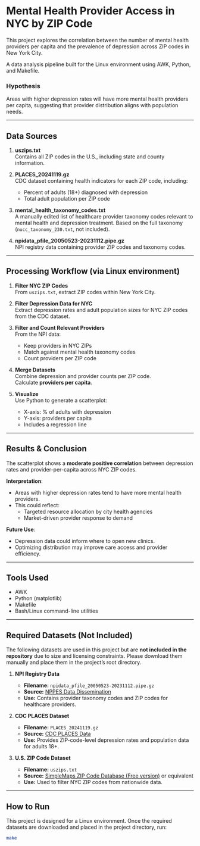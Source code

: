 # Mental Health Provider Access in NYC by ZIP Code

This project explores the correlation between the number of mental health providers per capita and the prevalence of depression across ZIP codes in New York City.

A data analysis pipeline built for the Linux environment using AWK, Python, and Makefile.

### Hypothesis

Areas with higher depression rates will have more mental health providers per capita, suggesting that provider distribution aligns with population needs.

---

## Data Sources

1. **uszips.txt**  
   Contains all ZIP codes in the U.S., including state and county information.

2. **PLACES_20241119.gz**  
   CDC dataset containing health indicators for each ZIP code, including:
   - Percent of adults (18+) diagnosed with depression
   - Total adult population per ZIP code

3. **mental_health_taxonomy_codes.txt**  
   A manually edited list of healthcare provider taxonomy codes relevant to mental health and depression treatment. Based on the full taxonomy (`nucc_taxonomy_230.txt`, not included).

4. **npidata_pfile_20050523-20231112.pipe.gz**  
   NPI registry data containing provider ZIP codes and taxonomy codes.

---

## Processing Workflow (via Linux environment)

1. **Filter NYC ZIP Codes**  
   From `uszips.txt`, extract ZIP codes within New York City.

2. **Filter Depression Data for NYC**  
   Extract depression rates and adult population sizes for NYC ZIP codes from the CDC dataset.

3. **Filter and Count Relevant Providers**  
   From the NPI data:
   - Keep providers in NYC ZIPs
   - Match against mental health taxonomy codes
   - Count providers per ZIP code

4. **Merge Datasets**  
   Combine depression and provider counts per ZIP code.  
   Calculate **providers per capita**.

5. **Visualize**  
   Use Python to generate a scatterplot:
   - X-axis: % of adults with depression
   - Y-axis: providers per capita  
   - Includes a regression line

---

## Results & Conclusion

The scatterplot shows a **moderate positive correlation** between depression rates and provider-per-capita across NYC ZIP codes.

**Interpretation**:
- Areas with higher depression rates tend to have more mental health providers.
- This could reflect:
  - Targeted resource allocation by city health agencies
  - Market-driven provider response to demand

**Future Use**:
- Depression data could inform where to open new clinics.
- Optimizing distribution may improve care access and provider efficiency.

---

## Tools Used

- AWK
- Python (matplotlib)
- Makefile
- Bash/Linux command-line utilities

---

## Required Datasets (Not Included)

The following datasets are used in this project but are **not included in the repository** due to size and licensing constraints. Please download them manually and place them in the project’s root directory.

1. **NPI Registry Data**
   - **Filename:** `npidata_pfile_20050523-20231112.pipe.gz`
   - **Source:** [NPPES Data Dissemination](https://download.cms.gov/nppes/NPI_Files.html)
   - **Use:** Contains provider taxonomy codes and ZIP codes for healthcare providers.

2. **CDC PLACES Dataset**
   - **Filename:** `PLACES_20241119.gz`
   - **Source:** [CDC PLACES Data](https://chronicdata.cdc.gov/)
   - **Use:** Provides ZIP-code-level depression rates and population data for adults 18+.

3. **U.S. ZIP Code Dataset**
   - **Filename:** `uszips.txt`
   - **Source:** [SimpleMaps ZIP Code Database (Free version)](https://simplemaps.com/data/us-zips) or equivalent
   - **Use:** Used to filter NYC ZIP codes from nationwide data.
  
---

## How to Run

This project is designed for a Linux environment. Once the required datasets are downloaded and placed in the project directory, run:

```bash
make
